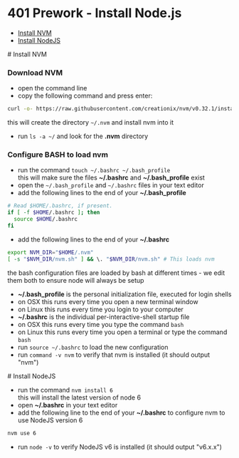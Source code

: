 # 401 Prework - Install Node.js

* [Install NVM](#install-nvm)
* [Install NodeJS](#install-node)

#<a id="install-nvm"></a> Install NVM
### Download NVM 
* open the command line
* copy the following command and press enter:
``` bash
curl -o- https://raw.githubusercontent.com/creationix/nvm/v0.32.1/install.sh | bash
```  
this will create the directory `~/.nvm` and install nvm into it  
* run `ls -a ~/` and look for the **.nvm** directory

### Configure BASH to load nvm 
* run the command `touch ~/.bashrc ~/.bash_profile`  
  this will make sure the files **~/.bashrc** and **~/.bash_profile** exist  
* open the `~/.bash_profile` and `~/.bashrc` files in your text editor
* add the following lines to the end of your **~/.bash_profile**
``` bash
# Read $HOME/.bashrc, if present.
if [ -f $HOME/.bashrc ]; then
  source $HOME/.bashrc   
fi
```  
* add the following lines to the end of your **~/.bashrc**  
``` bash
export NVM_DIR="$HOME/.nvm"
[ -s "$NVM_DIR/nvm.sh" ] && \. "$NVM_DIR/nvm.sh" # This loads nvm
```  
the bash configuration files are loaded by bash at different times - we edit them both to ensure node will always be setup  
* **~/.bash_profile** is the personal initialization file, executed for login shells
 * on OSX this runs every time you open a new terminal window
 * on Linux this runs every time you login to your computer
* **~/.bashrc** is the individual per-interactive-shell startup file
 * on OSX this runs every time you type the command `bash` 
 * on Linux this runs every time you open a terminal or type the command `bash`
* run `source ~/.bashrc` to load the new configuration
* run `command -v nvm` to verify that nvm is installed (it should output "nvm")

#<a id="install-node"></a> Install NodeJS
* run the command `nvm install 6`   
  this will install the latest version of node 6
* open **~/.bashrc** in your text editor
* add the following line to the end of your **~/.bashrc** to configure nvm to use NodeJS version 6
``` bash
nvm use 6
```  
* run `node -v` to verify NodeJS v6 is installed (it should output "v6.x.x")
